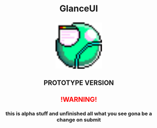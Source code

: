 <h1 align="center"><p>GlanceUI</p></h1>
<p align="center">
 <img src="https://github.com/VEMER-Forge/glanceUI-on-flixel/blob/main/assets/glanceUI/img/glanceLogo.png" alt="logo UI" style="width:150px; height:150px; image-rendering="pixelated"">
</p>
<h2 align="center">PROTOTYPE VERSION</h2>

<p>
<h2 align="center" style="color: red">!WARNING!</h2>
<h3 align="center">this is alpha stuff and unfinished all what you see gona be a change on submit</h3>
</p>

